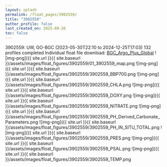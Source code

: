 ```yaml
---
layout: splash
permalink: /float_pages/3902559/
title: "3902559"
author_profile: false
last_created_on: 2025-09-26
toc: false
---
```

 
3902559: UW, GO-BGC (2023-05-30T22:10 to 2024-12-25T17:03)
132 profiles completed
Individual float file download: [BGC_Argo_Plus_Global](https://ftp.soest.hawaii.edu/bgc_argo_plus/Individual_Floats/outliers_removed/3902559_Sprof_processed.nc)
![img-png]({{ site.url }}{{ site.baseurl }}/assets/images/float_figures/3902559/01_3902559_map.png
![img-png]({{ site.url }}{{ site.baseurl }}/assets/images/float_figures/3902559/3902559_BBP700.png
![img-png]({{ site.url }}{{ site.baseurl }}/assets/images/float_figures/3902559/3902559_CHLA.png
![img-png]({{ site.url }}{{ site.baseurl }}/assets/images/float_figures/3902559/3902559_DOXY.png
![img-png]({{ site.url }}{{ site.baseurl }}/assets/images/float_figures/3902559/3902559_NITRATE.png
![img-png]({{ site.url }}{{ site.baseurl }}/assets/images/float_figures/3902559/3902559_PH_Derived_Carbonate_Parameters.png
![img-png]({{ site.url }}{{ site.baseurl }}/assets/images/float_figures/3902559/3902559_PH_IN_SITU_TOTAL.png
![img-png]({{ site.url }}{{ site.baseurl }}/assets/images/float_figures/3902559/3902559_PRES.png
![img-png]({{ site.url }}{{ site.baseurl }}/assets/images/float_figures/3902559/3902559_PSAL.png
![img-png]({{ site.url }}{{ site.baseurl }}/assets/images/float_figures/3902559/3902559_TEMP.png
